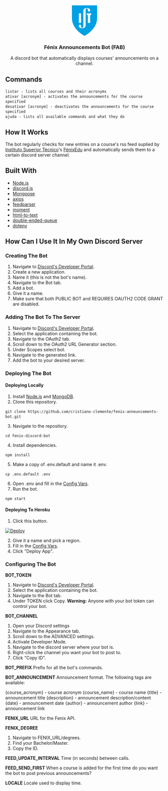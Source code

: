 <br />
<p align="center">
  <a>
    <img src="images/ist_logo.png"">
  </a>

  <h3 align="center">Fénix Announcements Bot (FAB)</h3>

  <p align="center">
    A discord bot that automatically displays courses' announcements on a channel.
  </p>
</p>

## Commands
```
listar - lists all courses and their acronyms
ativar [acronym] - activates the announcements for the course specified
desativar [acronym] - deactivates the announcements for the course specified
ajuda - lists all available commands and what they do
```

## How It Works
The bot regularly checks for new entries on a course's rss feed suplied by [Instituto Superior Técnico](https://tecnico.ulisboa.pt/)'s [FénixEdu](https://fenixedu.org/) and automatically sends them to a certain discord server channel.

## Built With
+ [Node.js](https://nodejs.org/en/)
+ [discord.js](https://www.npmjs.com/package/discord.js)
+ [Mongoose](https://www.npmjs.com/package/mongoose)
+ [axios](https://www.npmjs.com/package/axios)
+ [feedparser](https://www.npmjs.com/package/feedparser)
+ [moment](https://momentjs.com/)
+ [html-to-text](https://www.npmjs.com/package/html-to-text)
+ [double-ended-queue](https://www.npmjs.com/package/double-ended-queue)
+ [dotenv](https://www.npmjs.com/package/dotenv)

## How Can I Use It In My Own Discord Server
### Creating The Bot
1. Navigate to [Discord's Developer Portal](https://discordapp.com/developers/applications/).
2. Create a new application.
3. Name it (this is not the bot's name).
4. Navigate to the Bot tab.
5. Add a bot.
6. Give it a name.
7. Make sure that both PUBLIC BOT and REQUIRES OAUTH2 CODE GRANT are disabled.

### Adding The Bot To The Server
1. Navigate to [Discord's Developer Portal](https://discordapp.com/developers/applications/).
2. Select the application containing the bot.
3. Navigate to the OAuth2 tab.
4. Scroll down to the OAuth2 URL Generator section.
5. Under Scopes select bot.
6. Navigate to the generated link.
7. Add the bot to your desired server.

### Deploying The Bot
#### Deploying Locally
1. Install [Node.js](https://nodejs.org/en/download/) and [MongoDB](https://www.mongodb.com/try/download/community).
2. Clone this repository.
```
git clone https://github.com/cristiano-clemente/fenix-announcements-bot.git
```
3. Navigate to the repository.
```
cd fenix-discord-bot
```
4. Install dependencies.
```
npm install
```
5. Make a copy of .env.default and name it .env.
```
cp .env.default .env
```
6. Open .env and fill in the [Config Vars](#configuring-the-bot).
7. Run the bot.
```
npm start
```

#### Deploying To Heroku
1. Click this button.

[![Deploy](https://www.herokucdn.com/deploy/button.svg)](https://heroku.com/deploy?template=https://github.com/cristiano-clemente/fenix-announcements-bot)

2. Give it a name and pick a region.
3. Fill in the [Config Vars](#configuring-the-bot).
4. Click "Deploy App".

### Configuring The Bot
**BOT_TOKEN**
1. Navigate to [Discord's Developer Portal](https://discordapp.com/developers/applications/).
2. Select the application containing the bot.
3. Navigate to the Bot tab.
4. Under TOKEN click Copy.
**Warning:** Anyone with your bot token can control your bot.

**BOT_CHANNEL**
1. Open your Discord settings
2. Navigate to the Appearance tab.
3. Scroll down to the ADVANCED settings.
4. Activate Developer Mode.
5. Navigate to the discord server where your bot is.
6. Right-click the channel you want your bot to post to.
7. Click "Copy ID".

**BOT_PREFIX**
Prefix for all the bot's commands.

**BOT_ANNOUNCEMENT**
Announcement format. The following tags are available:

{course_acronym} - course acronym
{course_name} - course name
{title} - announcement title
{description} - announcement description/content
{date} - announcement date
{author} - announcement author
{link} - announcement link

**FENIX_URL**
URL for the Fenix API.

**FENIX_DEGREE**
1. Navigate to FENIX_URL/degrees.
2. Find your Bachelor/Master.
3. Copy the ID.

**FEED_UPDATE_INTERVAL**
Time (in seconds) between calls.

**FEED_SEND_FIRST**
When a course is added for the first time do you want the bot to post previous announcements?

**LOCALE**
Locale used to display time.
